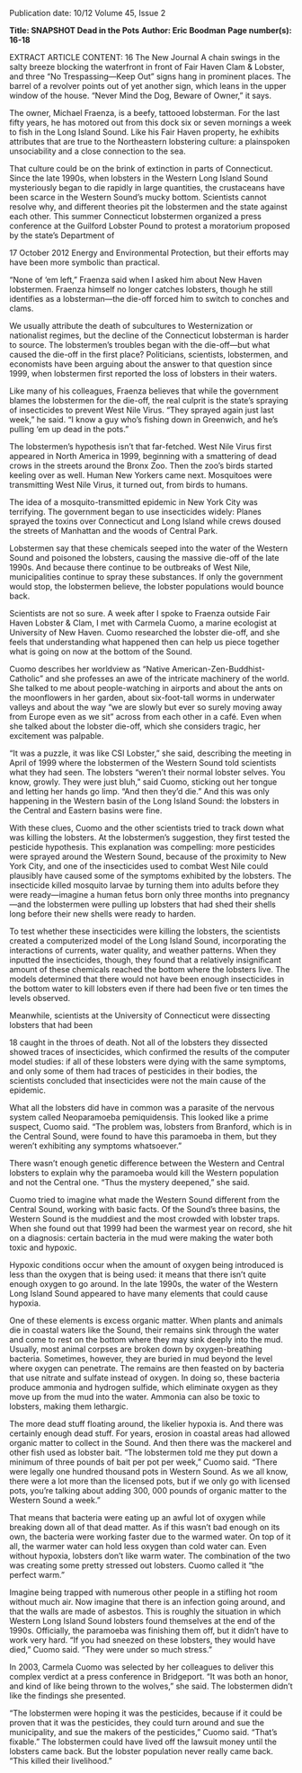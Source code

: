 Publication date: 10/12
Volume 45, Issue 2

**Title: SNAPSHOT Dead in the Pots**
**Author: Eric Boodman**
**Page number(s): 16-18**

EXTRACT ARTICLE CONTENT:
16
The New Journal
A chain swings in the salty breeze blocking the waterfront in front of Fair Haven Clam & Lobster, and three “No Trespassing—Keep Out” signs hang in prominent places. The barrel of a revolver points out of yet another sign, which leans in the upper window of the house. “Never Mind the Dog, Beware of Owner,” it says. 

The owner, Michael Fraenza, is a beefy, tattooed lobsterman. For the last fifty years, he has motored out from this dock six or seven mornings a week to fish in the Long Island Sound. Like his Fair Haven property, he exhibits attributes that are true to the Northeastern lobstering culture: a plainspoken unsociability and a close connection to the sea. 

That culture could be on the brink of extinction in parts of Connecticut. Since the late 1990s, when lobsters in the Western Long Island Sound mysteriously began to die rapidly in large quantities, the crustaceans have been scarce in the Western Sound’s mucky bottom. Scientists cannot resolve why, and different theories pit the lobstermen and the state against each other. This summer Connecticut lobstermen organized a press conference at the Guilford Lobster Pound to protest a moratorium proposed by the state’s Department of


17
October 2012
Energy and Environmental Protection, but their efforts may have been more symbolic than practical. 

“None of ‘em left,” Fraenza said when I asked him about New Haven lobstermen. Fraenza himself no longer catches lobsters, though he still identifies as a lobsterman—the die-off forced him to switch to conches and clams. 

We usually attribute the death of subcultures to Westernization or nationalist regimes, but the decline of the Connecticut lobsterman is harder to source. The lobstermen’s troubles began with the die-off—but what caused the die-off in the first place? Politicians, scientists, lobstermen, and economists have been arguing about the answer to that question since 1999, when lobstermen first reported the loss of lobsters in their waters. 

Like many of his colleagues, 
Fraenza believes that while the 
government blames the lobstermen 
for the die-off, the real culprit is 
the state’s spraying of insecticides 
to prevent West Nile Virus. “They 
sprayed again just last week,” he 
said. “I know a guy who’s fishing 
down in Greenwich, and he’s 
pulling ‘em up dead in the pots.” 

The lobstermen’s hypothesis 
isn’t that far-fetched. West Nile 
Virus first appeared in North America in 1999, beginning with a smattering of dead crows in the streets around the Bronx Zoo. Then the zoo’s birds started keeling over as well. Human New Yorkers came next. Mosquitoes were transmitting West Nile Virus, it turned out, from birds to humans. 

The idea of a mosquito-transmitted epidemic in New York City was terrifying. The government began to use insecticides widely: Planes sprayed the toxins over Connecticut and Long Island while crews doused the streets of Manhattan and the woods of Central Park. 

Lobstermen say that these chemicals seeped into the water of the Western Sound and poisoned the lobsters, causing the massive die-off of the late 1990s. And because there continue to be outbreaks of West Nile, municipalities continue to spray these substances. If only the government would stop, the lobstermen believe, the lobster populations would bounce back. 

Scientists are not so sure. A week after I spoke to Fraenza outside Fair Haven Lobster & Clam, I met with Carmela Cuomo, a marine ecologist at University of New Haven. Cuomo researched the lobster die-off, and she feels that understanding what happened then can help us piece together what is going on now at the bottom of the Sound. 

Cuomo describes her worldview as “Native American-Zen-Buddhist-Catholic” and she professes an awe of the intricate machinery of the world. She talked to me about people-watching in airports and about the ants on the moonflowers in her garden, about six-foot-tall worms in underwater valleys and about the way “we are slowly but ever so surely moving away from Europe even as we sit” across from each other in a café. Even when she talked about the lobster die-off, which she considers tragic, her excitement was palpable. 

“It was a puzzle, it was like CSI Lobster,” she said, describing the meeting in April of 1999 where the lobstermen of the Western Sound told scientists what they had seen. The lobsters 
“weren’t their normal lobster 
selves. You know, growly. They 
were just bluh,” said Cuomo, 
sticking out her tongue and 
letting her hands go limp. “And 
then they’d die.” And this was 
only happening in the Western 
basin of the Long Island Sound: 
the lobsters in the Central and 
Eastern basins were fine.

With these clues, Cuomo 
and the other scientists tried 
to track down what was killing 
the lobsters. At the lobstermen’s suggestion, they first tested the pesticide hypothesis. This explanation was compelling: more pesticides were sprayed around the Western Sound, because of the proximity to New York City, and one of the insecticides used to combat West Nile could plausibly have caused some of the symptoms exhibited by the lobsters. The insecticide killed mosquito larvae by turning them into adults before they were ready—imagine a human fetus born only three months into pregnancy—and the lobstermen were pulling up lobsters that had shed their shells long before their new shells were ready to harden. 

To test whether these insecticides were killing the lobsters, the scientists created a computerized model of the Long Island Sound, incorporating the interactions of currents, water quality, and weather patterns. When they inputted the insecticides, though, they found that a relatively insignificant amount of these chemicals reached the bottom where the lobsters live. The models determined that there would not have been enough insecticides in the bottom water to kill lobsters even if there had been five or ten times the levels observed. 

Meanwhile, scientists at the University of 
Connecticut were dissecting lobsters that had been


18
caught in the throes of death. Not all of the lobsters they dissected showed traces of insecticides, which confirmed the results of the computer model studies: if all of these lobsters were dying with the same symptoms, and only some of them had traces of pesticides in their bodies, the scientists concluded that insecticides were not the main cause of the epidemic. 

What all the lobsters did have in common was a parasite of the nervous system called Neoparamoeba pemiquidensis. This looked like a prime suspect, Cuomo said. “The problem was, lobsters from Branford, which is in the Central Sound, were found to have this paramoeba in them, but they weren’t exhibiting 
any 
symptoms 
whatsoever.” 

There wasn’t enough genetic 
difference between the Western 
and Central lobsters to explain 
why the paramoeba would kill the 
Western population and not the 
Central one. “Thus the mystery 
deepened,” she said.

Cuomo tried to imagine what 
made the Western Sound different 
from the Central Sound, working 
with basic facts. Of the Sound’s 
three basins, the Western Sound 
is the muddiest and the most 
crowded with lobster traps. When 
she found out that 1999 had been 
the warmest year on record, she 
hit on a diagnosis: certain bacteria 
in the mud were making the water 
both toxic and hypoxic.  

Hypoxic conditions occur when the amount of oxygen being introduced is less than the oxygen that is being used: it means that there isn’t quite enough oxygen to go around.  In the late 1990s, the water of the Western Long Island Sound appeared to have many elements that could cause hypoxia.  

One of these elements is excess organic matter. When plants and animals die in coastal waters like the Sound, their remains sink through the water and come to rest on the bottom where they may sink deeply into the mud. Usually, most animal corpses are broken down by oxygen-breathing bacteria. Sometimes, however, they are buried in mud beyond the level where oxygen can penetrate. The remains are then feasted on by bacteria that use nitrate and sulfate instead of oxygen. In doing so, these bacteria produce ammonia and hydrogen sulfide, which eliminate oxygen as they move up from the mud into the water. Ammonia can also be toxic to lobsters, making them lethargic.  

The more dead stuff floating around, the likelier hypoxia is.  And there was certainly enough dead stuff. For years, erosion in coastal areas had allowed organic matter to collect in the Sound.  And then there was the mackerel and other fish used as lobster bait. “The lobstermen told me they put down a minimum of three pounds of bait per pot per week,” Cuomo said. “There were legally one hundred thousand pots in Western Sound. As we all know, there were a lot more than the licensed pots, but if we only go with licensed pots, you’re talking about adding 300, 000 pounds of organic matter to the Western Sound a week.”  

That means that bacteria 
were eating up an awful lot of 
oxygen while breaking down all 
of that dead matter. As if this 
wasn’t bad enough on its own, the 
bacteria were working faster due 
to the warmed water. On top of 
it all, the warmer water can hold 
less oxygen than cold water can. 
Even 
without 
hypoxia, 
lobsters don’t like warm water. 
The combination of the two was 
creating some pretty stressed out 
lobsters. Cuomo called it “the 
perfect warm.”

Imagine being trapped with 
numerous other people in a 
stifling hot room without much 
air.  Now imagine that there is 
an infection going around, and 
that the walls are made of asbestos. This is roughly the situation in which Western Long Island Sound lobsters found themselves at the end of the 1990s. Officially, the paramoeba was finishing them off, but it didn’t have to work very hard. “If you had sneezed on these lobsters, they would have died,” Cuomo said. “They were under so much stress.”

In 2003, Carmela Cuomo was selected by her colleagues to deliver this complex verdict at a press conference in Bridgeport. “It was both an honor, and kind of like being thrown to the wolves,” she said. The lobstermen didn’t like the findings she presented. 

“The lobstermen were hoping it was the pesticides, because if it could be proven that it was the pesticides, they could turn around and sue the municipality, and sue the makers of the pesticides,” Cuomo said. “That’s fixable.” The lobstermen could have lived off the lawsuit money until the lobsters came back. But the lobster population never really came back. “This killed their livelihood.”